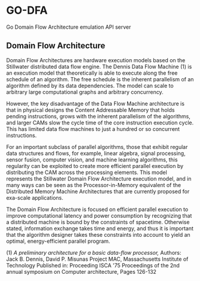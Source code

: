 # GO-DFA 
Go Domain Flow Architecture emulation API server

## Domain Flow Architecture

Domain Flow Architectures are hardware execution models based on the Stillwater distributed data flow engine. 
The Dennis Data Flow Machine (1) is an execution model that theoretically is able to execute along the free schedule of an algorithm.
The free schedule is the inherent parallelism of an algorithm defined by its data dependencies. The model can scale to arbitrary large
computational graphs and arbitrary concurrency.

However, the key disadvantage of the Data Flow Machine architecture is that in physical designs the Content Addressable Memory that 
holds pending instructions, grows with the inherent parallelism of the algorithms, and larger CAMs slow the cycle time of the core 
instruction execution cycle. This has limited data flow machines to just a hundred or so concurrent instructions.

For an important subclass of parallel algorithms, those that exhibit regular data structures and flows, for example, linear algebra,
signal processing, sensor fusion, computer vision, and machine learning algorithms, this regularity can be exploited to create more efficient 
parallel execution by distributing the CAM across the processing elements. This model represents the Stillwater Domain Flow Architecture 
execution model, and in many ways can be seen as the Processor-in-Memory equivalent of the Distributed Memory Machine Architectures that
are currently proposed for exa-scale applications. 

The Domain Flow Architecture is focused on efficient parallel execution to improve computational latency and power consumption by 
recognizing that a distributed machine is bound by the constraints of spacetime. Otherwise stated, information exchange takes time
and energy, and thus it is important that the algorithm designer takes these constraints into account to yield an optimal, energy-efficient
parallel program.


(1) <i>A preliminary architecture for a basic data-flow processor,</i>
Authors:	Jack B. Dennis, David P. Misunas
Project MAC, Massachusetts Institute of Technology
Published in: Proceeding ISCA '75 Proceedings of the 2nd annual symposium on Computer architecture, Pages 126-132 
